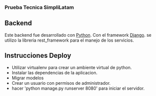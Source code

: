 ### Prueba Tecnica SimpliLatam
## Backend
Este backend fue desarrollado con [Python](https://www.python.org/).
Con el framework [Django](https://www.djangoproject.com/).
se utilizo la libreria rest_framework para el manejo de los servicios.

## Instrucciones Deploy

- Utilizar virtualenv para crear un ambiente virtual de python.
- Instalar las dependencias de la aplicacion.
- Migrar modelos
- Crear un usuario con permisos de administrador.
- hacer 'python manage.py runserver 8080' para iniciar el servidor.

